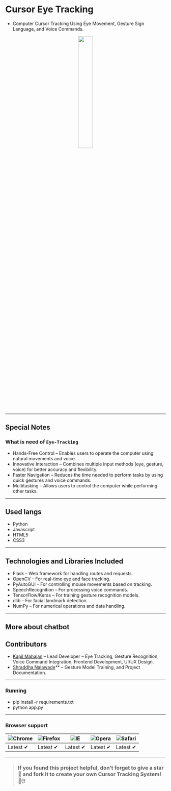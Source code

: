 # Cursor Eye Tracking 
- Computer Cursor Tracking Using Eye Movement, Gesture Sign Language, and Voice 
Commands.
<p align="center">
  <img src="/images/standing.png" height="30%" width="30%">
</p>

---
## Special Notes
### What is need of  `Eye-Tracking`
- Hands-Free Control – Enables users to operate the computer using natural movements and voice.
- Innovative Interaction – Combines multiple input methods (eye, gesture, voice) for better accuracy and flexibility.
- Faster Navigation – Reduces the time needed to perform tasks by using quick gestures and voice commands.
- Multitasking – Allows users to control the computer while performing other tasks.
---
## Used langs
- Python
- Javascript
- HTML5
- CSS3
---

## Technologies and Libraries Included
- Flask – Web framework for handling routes and requests.
- OpenCV – For real-time eye and face tracking.
- PyAutoGUI – For controlling mouse movements based on tracking.
- SpeechRecognition – For processing voice commands.
- TensorFlow/Keras – For training gesture recognition models.
- dlib – For facial landmark detection.
- NumPy – For numerical operations and data handling.
---

## More about chatbot
## Contributors
- [Kapil Mahajan](https://github.com/mahajankapil) – Lead Developer – Eye Tracking, Gesture Recognition, Voice Command Integration, Frontend Development, UI/UX Design.  
- [Shraddha Nalawade](https://github.com/mahajankapil)** – Gesture Model Training, and Project Documentation. 


-----------



### Running
- pip install -r requirements.txt
- python app.py
---

### Browser support
![Chrome](https://raw.githubusercontent.com/alrra/browser-logos/master/src/chrome/chrome_48x48.png) | ![Firefox](https://raw.githubusercontent.com/alrra/browser-logos/master/src/firefox/firefox_48x48.png) | ![IE](https://raw.githubusercontent.com/alrra/browser-logos/master/src/edge/edge_48x48.png) | ![Opera](https://raw.githubusercontent.com/alrra/browser-logos/master/src/opera/opera_48x48.png) | ![Safari](https://raw.githubusercontent.com/alrra/browser-logos/master/src/safari/safari_48x48.png)
--- | --- | --- | --- | --- |
Latest ✔ | Latest ✔ | Latest ✔ | Latest ✔ | Latest ✔ |
---
> ### If you found this project helpful, don’t forget to give a star 🌟 and fork it to create your own Cursor Tracking System! 👀🖱️
